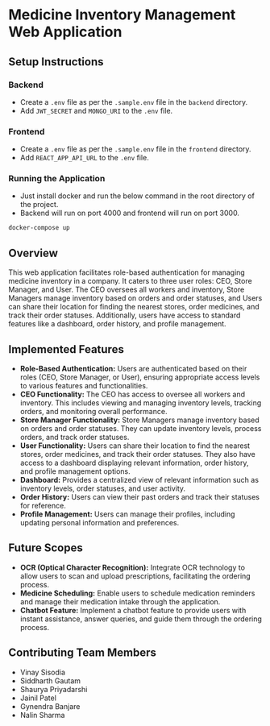 # Medicine Inventory Management Web Application

## Setup Instructions

### Backend
* Create a `.env` file as per the `.sample.env` file in the `backend` directory.
* Add `JWT_SECRET` and `MONGO_URI` to the `.env` file.

### Frontend
* Create a `.env` file as per the `.sample.env` file in the `frontend` directory.
* Add `REACT_APP_API_URL` to the `.env` file.


### Running the Application
* Just install docker and run the below command in the root directory of the project.
* Backend will run on port 4000 and frontend will run on port 3000.
```bash
docker-compose up
```

## Overview
This web application facilitates role-based authentication for managing medicine inventory in a company. It caters to three user roles: CEO, Store Manager, and User. The CEO oversees all workers and inventory, Store Managers manage inventory based on orders and order statuses, and Users can share their location for finding the nearest stores, order medicines, and track their order statuses. Additionally, users have access to standard features like a dashboard, order history, and profile management.

## Implemented Features
- **Role-Based Authentication:** Users are authenticated based on their roles (CEO, Store Manager, or User), ensuring appropriate access levels to various features and functionalities.
- **CEO Functionality:** The CEO has access to oversee all workers and inventory. This includes viewing and managing inventory levels, tracking orders, and monitoring overall performance.
- **Store Manager Functionality:** Store Managers manage inventory based on orders and order statuses. They can update inventory levels, process orders, and track order statuses.
- **User Functionality:** Users can share their location to find the nearest stores, order medicines, and track their order statuses. They also have access to a dashboard displaying relevant information, order history, and profile management options.
- **Dashboard:** Provides a centralized view of relevant information such as inventory levels, order statuses, and user activity.
- **Order History:** Users can view their past orders and track their statuses for reference.
- **Profile Management:** Users can manage their profiles, including updating personal information and preferences.

## Future Scopes
- **OCR (Optical Character Recognition):** Integrate OCR technology to allow users to scan and upload prescriptions, facilitating the ordering process.
- **Medicine Scheduling:** Enable users to schedule medication reminders and manage their medication intake through the application.
- **Chatbot Feature:** Implement a chatbot feature to provide users with instant assistance, answer queries, and guide them through the ordering process.

## Contributing Team Members
- Vinay Sisodia
- Siddharth Gautam
- Shaurya Priyadarshi
- Jainil Patel
- Gynendra Banjare
- Nalin Sharma
